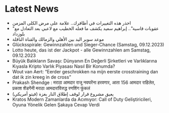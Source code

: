 # Latest News
-  احذر هذه التغييرات في أظافرك.. علامة على مرض الكلى المزمن
-  "عقوبات قاسية".. إبراهيم سعيد يكشف ما فعله الخطيب مع لاعبي بعد التعادل مع بلوزداد
-  موعد سوبر اليد بين الأهلي والزمالك والقناة الناقلة
-  Glücksspirale: Gewinnzahlen und Sieger-Chance (Samstag, 09.12.2023)
-  Lotto heute, das ist der Jackpot - alle Gewinnzahlen am Samstag, 09.12.2023
-  Büyük Balıkların Savaşı: Dünyanın En Değerli Şirketleri ve Varlıklarına Kıyasla Kripto Varlık Piyasası Nasıl Bir Konumda?
-  Wout van Aert: “Eerder geschrokken na mijn eerste crosstraining dan dat ik zin kreeg in de cross”
-  Prakash Shendge : मराठा आमदार राजू नवघरेंना हरवणार, आता 156 आमदार राहिलेत, प्रकाश शेंडगेंनी मराठा आमदारांविरुद्ध रणशिंग फुंकलं
-  (فيتو أمريكي) يعيق مشروع قرار لوقف إطلاق النار بغزة
-  Kratos Modern Zamanlarda da Acımıyor: Call of Duty Geliştiricileri, Oyuna Yönelik Gelen Şakaya Cevap Verdi
